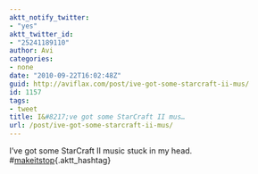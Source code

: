 ```yaml
---
aktt_notify_twitter:
- "yes"
aktt_twitter_id:
- "25241189110"
author: Avi
categories:
- none
date: "2010-09-22T16:02:48Z"
guid: http://aviflax.com/post/ive-got-some-starcraft-ii-mus/
id: 1157
tags:
- tweet
title: I&#8217;ve got some StarCraft II mus…
url: /post/ive-got-some-starcraft-ii-mus/
---
```

I&#8217;ve got some StarCraft II music stuck in my head. #[makeitstop](http://search.twitter.com/search?q=%23makeitstop){.aktt_hashtag}